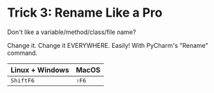 # Trick 3: Rename Like a Pro

Don't like a variable/method/class/file name?

Change it. Change it EVERYWHERE. Easily! With PyCharm's "Rename"
command.

| Linux + Windows               | MacOS                     |
|:------------------------------|:--------------------------|
| <kbd>Shift</kbd><kbd>F6</kbd> | <kbd>⇧</kbd><kbd>F6</kbd> |
